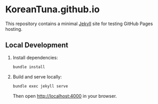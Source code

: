 # KoreanTuna.github.io

This repository contains a minimal [Jekyll](https://jekyllrb.com/) site for testing GitHub Pages hosting.

## Local Development

1. Install dependencies:

   ```bash
   bundle install
   ```

2. Build and serve locally:

   ```bash
   bundle exec jekyll serve
   ```

   Then open <http://localhost:4000> in your browser.

